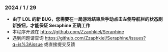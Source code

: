 ### 2024 / 1 / 29

- **由于 LOL 的新 BUG，您需要在一局游戏结束后手动点击左侧导航栏的状态刷新按钮，才能保证 Seraphine 正确工作**
- 本程序开源在 https://github.com/Zzaphkiel/Seraphine
- 遇到问题请查询 https://github.com/Zzaphkiel/Seraphine/issues?q=is%3Aissue 或直接提交反馈